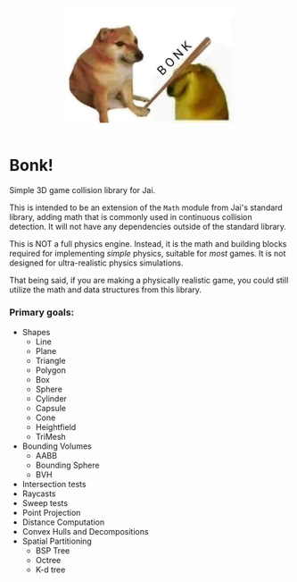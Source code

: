 <p align="center">
    <img src="bonk.png" style="width: 60%" />
    <br />
    <br />
</p>

# Bonk!

Simple 3D game collision library for Jai.

This is intended to be an extension of the `Math` module from Jai's standard library, adding math that is commonly used in continuous collision detection.
It will not have any dependencies outside of the standard library.

This is NOT a full physics engine. Instead, it is the math and building blocks required for implementing *simple* physics, suitable for *most* games.
It is not designed for ultra-realistic physics simulations.

That being said, if you are making a physically realistic game, you could still utilize the math and data structures from this library.

### Primary goals:

- Shapes
    - Line
    - Plane
    - Triangle
    - Polygon
    - Box
    - Sphere
    - Cylinder
    - Capsule
    - Cone
    - Heightfield
    - TriMesh
- Bounding Volumes
    - AABB
    - Bounding Sphere
    - BVH
- Intersection tests
- Raycasts
- Sweep tests
- Point Projection
- Distance Computation
- Convex Hulls and Decompositions
- Spatial Partitioning
    - BSP Tree
    - Octree
    - K-d tree
